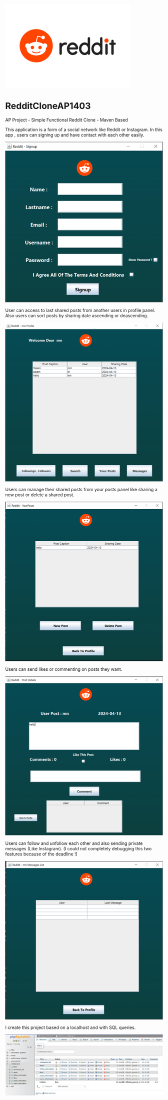 ![Model](https://github.com/MahdiiGhaffarii/RedditCloneAP1403/blob/main/RedditLogoo.png)

# RedditCloneAP1403
AP Project - Simple Functional Reddit Clone - Maven Based

This application is a form of a social network like Reddit or Instagram.
In this app , users can signing up and have contact with each other easily.


![Model](https://github.com/MahdiiGhaffarii/RedditCloneAP1403/blob/main/SignUP.png)


User can access to last shared posts from another users in profile panel.
Also users can sort posts by sharing date ascending or deascending.

![Model](https://github.com/MahdiiGhaffarii/RedditCloneAP1403/blob/main/Profile.png)
 

Users can manage their shared posts from your posts panel like sharing a new post or delete a shared post.

![Model](https://github.com/MahdiiGhaffarii/RedditCloneAP1403/blob/main/YourPosts.png)


Users can send likes or commenting on posts they want.

![Model](https://github.com/MahdiiGhaffarii/RedditCloneAP1403/blob/main/LikeComment.png)

 
Users can follow and unfollow each other and also sending private messages (Like Instagram).
(I could not completely debugging this two features because of the deadline !) 

![Model](https://github.com/MahdiiGhaffarii/RedditCloneAP1403/blob/main/Messaging.png)

I create this project based on a localhost and with SQL queries.

![Model](https://github.com/MahdiiGhaffarii/RedditCloneAP1403/blob/main/SQL.png)







